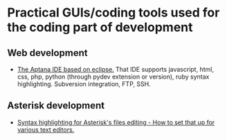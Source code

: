 # Practical GUIs/coding tools used for the coding part of development #

## Web development ##
  * [The Aptana IDE based on eclipse.](http://aptana.com/) That IDE supports javascript, html, css, php, python (through pydev extension or version), ruby syntax highlighting. Subversion integration, FTP, SSH.

## Asterisk development ##
  * [Syntax highlighting for Asterisk's files editing - How to set that up for various text editors.](http://www.voip-info.org/wiki/view/Asterisk+syntax+highlighting)